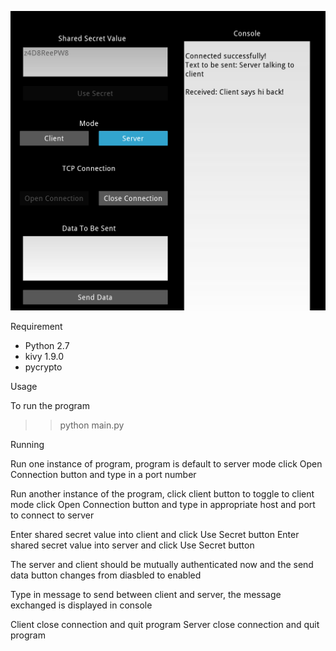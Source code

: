 ![alt tag](appScreenshot.jpg/?raw=true)

Requirement

- Python 2.7
- kivy 1.9.0
- pycrypto

Usage

To run the program
>> python main.py

Running

Run one instance of program, program is default to server mode
click Open Connection button and type in a port number

Run another instance of the program, click client button to toggle to client mode
click Open Connection button and type in appropriate host and port to connect to server

Enter shared secret value into client and click Use Secret button
Enter shared secret value into server and click Use Secret button

The server and client should be mutually authenticated now and the send data button changes from diasbled to enabled

Type in message to send between client and server, the message exchanged is displayed in console

Client close connection and quit program
Server close connection and quit program

